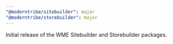```yaml
---
"@moderntribe/sitebuilder": major
"@moderntribe/storebuilder": major
---
```


Initial release of the WME Sitebuilder and Storebuilder packages.
